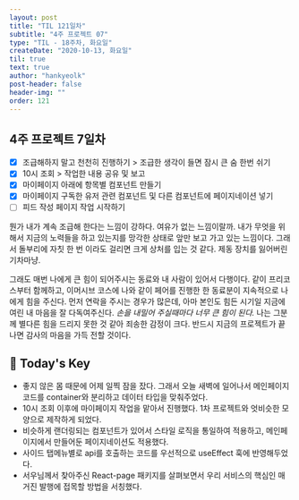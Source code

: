 ```yaml
---
layout: post
title: "TIL 121일차"
subtitle: "4주 프로젝트 07"
type: "TIL - 18주차, 화요일"
createDate: "2020-10-13, 화요일"
til: true
text: true
author: "hankyeolk"
post-header: false
header-img: ""
order: 121
---
```


## 4주 프로젝트 7일차

- [x] 조급해하지 말고 천천히 진행하기 > 조급한 생각이 들면 잠시 큰 숨 한번 쉬기 <br />
- [x] 10시 조회 > 작업한 내용 공유 및 보고 <br />
- [x] 마이페이지 아래에 항목별 컴포넌트 만들기 <br />
- [x] 마이페이지 구독한 유저 관련 컴포넌트 및 다른 컴포넌트에 페이지네이션 넣기 <br />
- [ ] 피드 작성 페이지 작업 시작하기 <br />

뭔가 내가 계속 조급해 한다는 느낌이 강하다. 여유가 없는 느낌이랄까. 내가 무엇을 위해서 지금의 노력들을 하고 있는지를 망각한 상태로 앞만 보고 가고 있는 느낌이다. 그래서 돌부리에 자칫 한 번 이라도 걸리면 크게 상처를 입는 것 같다. 제동 장치를 잃어버린 기차마냥. <br>

그래도 매번 나에게 큰 힘이 되어주시는 동료와 내 사람이 있어서 다행이다. 같이 프리코스부터 함께하고, 이머시브 코스에 나와 같이 페어를 진행한 한 동료분이 지속적으로 나에게 힘을 주신다. 먼저 연락을 주시는 경우가 많은데, 아마 본인도 힘든 시기일 지금에 여린 내 마음을 잘 다독여주신다. _손을 내밀어 주실때마다 너무 큰 힘이 된다._ 나는 그분께 별다른 힘을 드리지 못한 것 같아 죄송한 감정이 크다. 반드시 지금의 프로젝트가 끝나면 감사의 마음을 가득 전할 것이다. <br/>

## 🦄 Today's Key

- 좋지 않은 몸 때문에 어제 일찍 잠을 잤다. 그래서 오늘 새벽에 일어나서 메인페이지 코드를 container와 분리하고 데이터 타입을 맞춰주었다.
- 10시 조회 이후에 마이페이지 작업을 맡아서 진행했다. 1차 프로젝트와 엇비슷한 모양으로 제작하게 되었다.
- 비슷하게 랜더링되는 컴포넌트가 있어서 스타일 로직을 통일하여 적용하고, 메인페이지에서 만들어둔 페이지네이션도 적용했다.
- 사이드 탭메뉴별로 api를 호출하는 코드를 우선적으로 useEffect 훅에 반영해두었다.
- 서우님께서 찾아주신 React-page 패키지를 살펴보면서 우리 서비스의 핵심인 매거진 발행에 접목할 방법을 서칭했다.

